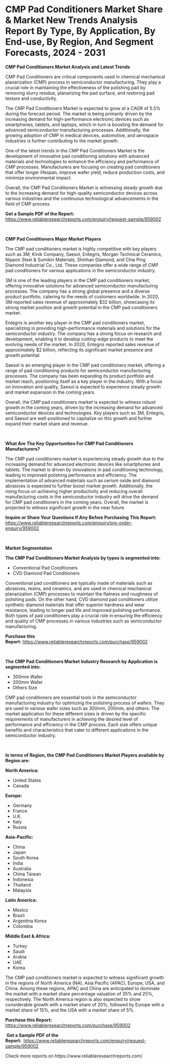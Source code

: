 <p><h1>CMP Pad Conditioners Market Share & Market New Trends Analysis Report By Type, By Application, By End-use, By Region, And Segment Forecasts, 2024 - 2031</h1></p><p><strong>CMP Pad Conditioners Market Analysis and Latest Trends</strong></p>
<p><p>CMP Pad Conditioners are critical components used in chemical mechanical planarization (CMP) process in semiconductor manufacturing. They play a crucial role in maintaining the effectiveness of the polishing pad by removing slurry residue, planarizing the pad surface, and restoring pad texture and conductivity.</p><p>The CMP Pad Conditioners Market is expected to grow at a CAGR of 5.5% during the forecast period. The market is being primarily driven by the increasing demand for high-performance electronic devices such as smartphones, tablets, and laptops, which in turn is boosting the demand for advanced semiconductor manufacturing processes. Additionally, the growing adoption of CMP in medical devices, automotive, and aerospace industries is further contributing to the market growth.</p><p>One of the latest trends in the CMP Pad Conditioners Market is the development of innovative pad conditioning solutions with advanced materials and technologies to enhance the efficiency and performance of CMP processes. Manufacturers are focusing on creating pad conditioners that offer longer lifespan, improve wafer yield, reduce production costs, and minimize environmental impact.</p><p>Overall, the CMP Pad Conditioners Market is witnessing steady growth due to the increasing demand for high-quality semiconductor devices across various industries and the continuous technological advancements in the field of CMP process.</p></p>
<p><strong>Get a Sample PDF of the Report:&nbsp;</strong> <a href="https://www.reliableresearchreports.com/enquiry/request-sample/959002">https://www.reliableresearchreports.com/enquiry/request-sample/959002</a></p>
<p>&nbsp;</p>
<p><strong>CMP Pad Conditioners Major Market Players</strong></p>
<p><p>The CMP pad conditioners market is highly competitive with key players such as 3M, Kinik Company, Saesol, Entegris, Morgan Technical Ceramics, Nippon Steel & Sumikin Materials, Shinhan Diamond, and Chia Ping Diamond Industrial Co., Ltd. These companies offer a wide range of CMP pad conditioners for various applications in the semiconductor industry.</p><p>3M is one of the leading players in the CMP pad conditioners market, offering innovative solutions for advanced semiconductor manufacturing processes. The company has a strong global presence and a diverse product portfolio, catering to the needs of customers worldwide. In 2020, 3M reported sales revenue of approximately $32 billion, showcasing its strong market position and growth potential in the CMP pad conditioners market.</p><p>Entegris is another key player in the CMP pad conditioners market, specializing in providing high-performance materials and solutions for the semiconductor industry. The company has a strong focus on research and development, enabling it to develop cutting-edge products to meet the evolving needs of the market. In 2020, Entegris reported sales revenue of approximately $2 billion, reflecting its significant market presence and growth potential.</p><p>Saesol is an emerging player in the CMP pad conditioners market, offering a range of pad conditioning products for semiconductor manufacturing processes. The company has been expanding its product portfolio and market reach, positioning itself as a key player in the industry. With a focus on innovation and quality, Saesol is expected to experience steady growth and market expansion in the coming years.</p><p>Overall, the CMP pad conditioners market is expected to witness robust growth in the coming years, driven by the increasing demand for advanced semiconductor devices and technologies. Key players such as 3M, Entegris, and Saesol are well-positioned to capitalize on this growth and further expand their market share and revenue.</p></p>
<p>&nbsp;</p>
<p><strong>What Are The Key Opportunities For CMP Pad Conditioners Manufacturers?</strong></p>
<p><p>The CMP pad conditioners market is experiencing steady growth due to the increasing demand for advanced electronic devices like smartphones and tablets. The market is driven by innovations in pad conditioning technology, leading to improved polishing performance and efficiency. The implementation of advanced materials such as cerium oxide and diamond abrasives is expected to further boost market growth. Additionally, the rising focus on achieving higher productivity and reducing overall manufacturing costs in the semiconductor industry will drive the demand for CMP pad conditioners in the coming years. Overall, the market is projected to witness significant growth in the near future.</p></p>
<p><strong>Inquire or Share Your Questions If Any Before Purchasing This Report:</strong> <a href="https://www.reliableresearchreports.com/enquiry/pre-order-enquiry/959002">https://www.reliableresearchreports.com/enquiry/pre-order-enquiry/959002</a></p>
<p>&nbsp;</p>
<p><strong>Market Segmentation</strong></p>
<p><strong>The CMP Pad Conditioners Market Analysis by types is segmented into:</strong></p>
<p><ul><li>Conventional Pad Conditioners</li><li>CVD Diamond Pad Conditioners</li></ul></p>
<p><p>Conventional pad conditioners are typically made of materials such as abrasives, resins, and ceramics, and are used in chemical mechanical planarization (CMP) processes to maintain the flatness and roughness of polishing pads. On the other hand, CVD diamond pad conditioners utilize synthetic diamond materials that offer superior hardness and wear resistance, leading to longer pad life and improved polishing performance. Both types of pad conditioners play a crucial role in ensuring the efficiency and quality of CMP processes in various industries such as semiconductor manufacturing.</p></p>
<p><strong>Purchase this Report:&nbsp;</strong><a href="https://www.reliableresearchreports.com/purchase/959002">https://www.reliableresearchreports.com/purchase/959002</a></p>
<p>&nbsp;</p>
<p><strong>The CMP Pad Conditioners Market Industry Research by Application is segmented into:</strong></p>
<p><ul><li>300mm Wafer</li><li>200mm Wafer</li><li>Others Size</li></ul></p>
<p><p>CMP pad conditioners are essential tools in the semiconductor manufacturing industry for optimizing the polishing process of wafers. They are used in various wafer sizes such as 300mm, 200mm, and others. The market application for these different sizes is driven by the specific requirements of manufacturers in achieving the desired level of performance and efficiency in the CMP process. Each size offers unique benefits and characteristics that cater to different applications in the semiconductor industry.</p></p>
<p>&nbsp;</p>
<p><strong>In terms of Region, the CMP Pad Conditioners Market Players available by Region are:</strong></p>
<p>
    <p> <strong> North America: </strong>
        <ul>
            <li>United States</li>
            <li>Canada</li>
        </ul>
        </p> 
    <p> <strong> Europe: </strong>
        <ul>
            <li>Germany</li>
            <li>France</li>
            <li>U.K.</li>
            <li>Italy</li>
            <li>Russia</li>
        </ul>
        </p> 
    <p> <strong> Asia-Pacific: </strong>
        <ul>
            <li>China</li>
            <li>Japan</li>
            <li>South Korea</li>
            <li>India</li>
            <li>Australia</li>
            <li>China Taiwan</li>
            <li>Indonesia</li>
            <li>Thailand</li>
            <li>Malaysia</li>
        </ul>
        </p> 
    <p> <strong> Latin America: </strong>
        <ul>
            <li>Mexico</li>
            <li>Brazil</li>
            <li>Argentina Korea</li>
            <li>Colombia</li>
        </ul>
        </p> 
    <p> <strong> Middle East & Africa: </strong>
        <ul>
            <li>Turkey</li>
            <li>Saudi</li>
            <li>Arabia</li>
            <li>UAE</li>
            <li>Korea</li>
        </ul>
    </p>
    </p>
<p><p>The CMP pad conditioners market is expected to witness significant growth in the regions of North America (NA), Asia Pacific (APAC), Europe, USA, and China. Among these regions, APAC and China are anticipated to dominate the market with a market share percentage valuation of 35% and 25%, respectively. The North America region is also expected to show considerable growth with a market share of 20%, followed by Europe with a market share of 15%, and the USA with a market share of 5%.</p></p>
<p><strong>Purchase this Report: </strong><a href="https://www.reliableresearchreports.com/purchase/959002">https://www.reliableresearchreports.com/purchase/959002</a></p>
<p>&nbsp;<strong>Get a Sample PDF of the Report:&nbsp;&nbsp;</strong><a href="https://www.reliableresearchreports.com/enquiry/request-sample/959002">https://www.reliableresearchreports.com/enquiry/request-sample/959002</a></p>
<p><strong></strong></p>
<p>Check more reports on https://www.reliableresearchreports.com/</p>